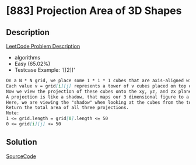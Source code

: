 # [883] Projection Area of 3D Shapes

## Description

[LeetCode Problem Description](https://leetcode.com/problems/projection-area-of-3d-shapes/description/)

* algorithms
* Easy (65.02%)
* Testcase Example:  '[[2]]'

```md
On a N * N grid, we place some 1 * 1 * 1 cubes that are axis-aligned with the x, y, and z axes.
Each value v = grid[i][j] represents a tower of v cubes placed on top of grid cell (i, j).
Now we view the projection of these cubes onto the xy, yz, and zx planes.
A projection is like a shadow, that maps our 3 dimensional figure to a 2 dimensional plane.
Here, we are viewing the "shadow" when looking at the cubes from the top, the front, and the side.
Return the total area of all three projections.
Note:
1 <= grid.length = grid[0].length <= 50
0 <= grid[i][j] <= 50
```

## Solution

[SourceCode](./solution.js)